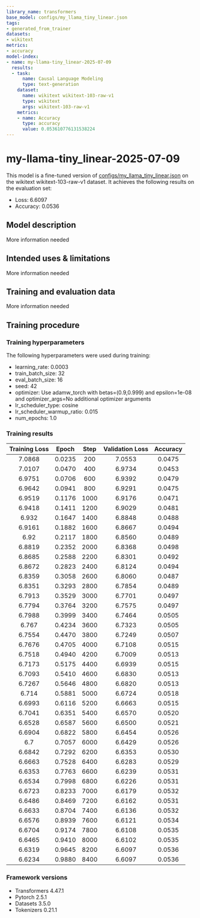 ```yaml
---
library_name: transformers
base_model: configs/my_llama_tiny_linear.json
tags:
- generated_from_trainer
datasets:
- wikitext
metrics:
- accuracy
model-index:
- name: my-llama-tiny_linear-2025-07-09
  results:
  - task:
      name: Causal Language Modeling
      type: text-generation
    dataset:
      name: wikitext wikitext-103-raw-v1
      type: wikitext
      args: wikitext-103-raw-v1
    metrics:
    - name: Accuracy
      type: accuracy
      value: 0.053610776131538224
---
```


<!-- This model card has been generated automatically according to the information the Trainer had access to. You
should probably proofread and complete it, then remove this comment. -->

# my-llama-tiny_linear-2025-07-09

This model is a fine-tuned version of [configs/my_llama_tiny_linear.json](https://huggingface.co/configs/my_llama_tiny_linear.json) on the wikitext wikitext-103-raw-v1 dataset.
It achieves the following results on the evaluation set:
- Loss: 6.6097
- Accuracy: 0.0536

## Model description

More information needed

## Intended uses & limitations

More information needed

## Training and evaluation data

More information needed

## Training procedure

### Training hyperparameters

The following hyperparameters were used during training:
- learning_rate: 0.0003
- train_batch_size: 32
- eval_batch_size: 16
- seed: 42
- optimizer: Use adamw_torch with betas=(0.9,0.999) and epsilon=1e-08 and optimizer_args=No additional optimizer arguments
- lr_scheduler_type: cosine
- lr_scheduler_warmup_ratio: 0.015
- num_epochs: 1.0

### Training results

| Training Loss | Epoch  | Step | Validation Loss | Accuracy |
|:-------------:|:------:|:----:|:---------------:|:--------:|
| 7.0868        | 0.0235 | 200  | 7.0553          | 0.0475   |
| 7.0107        | 0.0470 | 400  | 6.9734          | 0.0453   |
| 6.9751        | 0.0706 | 600  | 6.9392          | 0.0479   |
| 6.9642        | 0.0941 | 800  | 6.9291          | 0.0475   |
| 6.9519        | 0.1176 | 1000 | 6.9176          | 0.0471   |
| 6.9418        | 0.1411 | 1200 | 6.9029          | 0.0481   |
| 6.932         | 0.1647 | 1400 | 6.8848          | 0.0488   |
| 6.9161        | 0.1882 | 1600 | 6.8667          | 0.0494   |
| 6.92          | 0.2117 | 1800 | 6.8560          | 0.0489   |
| 6.8819        | 0.2352 | 2000 | 6.8368          | 0.0498   |
| 6.8685        | 0.2588 | 2200 | 6.8301          | 0.0492   |
| 6.8672        | 0.2823 | 2400 | 6.8124          | 0.0494   |
| 6.8359        | 0.3058 | 2600 | 6.8060          | 0.0487   |
| 6.8351        | 0.3293 | 2800 | 6.7854          | 0.0489   |
| 6.7913        | 0.3529 | 3000 | 6.7701          | 0.0497   |
| 6.7794        | 0.3764 | 3200 | 6.7575          | 0.0497   |
| 6.7988        | 0.3999 | 3400 | 6.7464          | 0.0505   |
| 6.767         | 0.4234 | 3600 | 6.7323          | 0.0505   |
| 6.7554        | 0.4470 | 3800 | 6.7249          | 0.0507   |
| 6.7676        | 0.4705 | 4000 | 6.7108          | 0.0515   |
| 6.7518        | 0.4940 | 4200 | 6.7009          | 0.0513   |
| 6.7173        | 0.5175 | 4400 | 6.6939          | 0.0515   |
| 6.7093        | 0.5410 | 4600 | 6.6830          | 0.0513   |
| 6.7267        | 0.5646 | 4800 | 6.6820          | 0.0513   |
| 6.714         | 0.5881 | 5000 | 6.6724          | 0.0518   |
| 6.6993        | 0.6116 | 5200 | 6.6663          | 0.0515   |
| 6.7041        | 0.6351 | 5400 | 6.6570          | 0.0520   |
| 6.6528        | 0.6587 | 5600 | 6.6500          | 0.0521   |
| 6.6904        | 0.6822 | 5800 | 6.6454          | 0.0526   |
| 6.7           | 0.7057 | 6000 | 6.6429          | 0.0526   |
| 6.6842        | 0.7292 | 6200 | 6.6353          | 0.0530   |
| 6.6663        | 0.7528 | 6400 | 6.6283          | 0.0529   |
| 6.6353        | 0.7763 | 6600 | 6.6239          | 0.0531   |
| 6.6534        | 0.7998 | 6800 | 6.6226          | 0.0531   |
| 6.6723        | 0.8233 | 7000 | 6.6179          | 0.0532   |
| 6.6486        | 0.8469 | 7200 | 6.6162          | 0.0531   |
| 6.6633        | 0.8704 | 7400 | 6.6136          | 0.0532   |
| 6.6576        | 0.8939 | 7600 | 6.6121          | 0.0534   |
| 6.6704        | 0.9174 | 7800 | 6.6108          | 0.0535   |
| 6.6465        | 0.9410 | 8000 | 6.6102          | 0.0535   |
| 6.6319        | 0.9645 | 8200 | 6.6097          | 0.0536   |
| 6.6234        | 0.9880 | 8400 | 6.6097          | 0.0536   |


### Framework versions

- Transformers 4.47.1
- Pytorch 2.5.1
- Datasets 3.5.0
- Tokenizers 0.21.1
